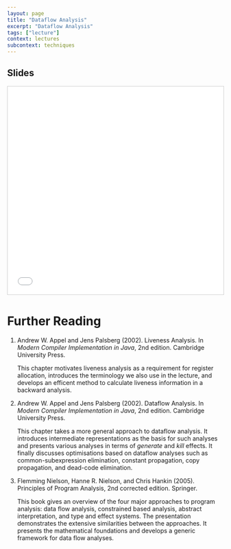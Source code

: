 ```yaml
---
layout: page
title: "Dataflow Analysis"
excerpt: "Dataflow Analysis"
tags: ["lecture"]
context: lectures
subcontext: techniques
---
```


## Slides

<iframe src="//www.slideshare.net/slideshow/embed_code/key/3SDhBWYNCnsLjp" width="595" height="485" frameborder="0" marginwidth="0" marginheight="0" scrolling="no" style="border:1px solid #CCC; border-width:1px; margin-bottom:5px; max-width: 100%;" allowfullscreen> </iframe>

# Further Reading

1.  Andrew W. Appel and Jens Palsberg (2002). Liveness Analysis. In *Modern Compiler Implementation in Java*, 2nd edition. Cambridge University Press.
    
    This chapter motivates liveness analysis as a requirement for register allocation, introduces the terminology we also use in the lecture, and develops an efficent method to calculate liveness information in a backward analysis.

2.  Andrew W. Appel and Jens Palsberg (2002). Dataflow Analysis. In *Modern Compiler Implementation in Java*, 2nd edition. Cambridge University Press.
    
    This chapter takes a more general approach to dataflow analysis. It introduces intermediate representations as the basis for such analyses and presents various analyses in terms of *generate* and *kill* effects. It finally discusses optimisations based on dataflow analyses such as common-subexpression elimination, constant propagation, copy propagation, and dead-code elimination.
  
3.  Flemming Nielson, Hanne R. Nielson, and Chris Hankin (2005). Principles of Program Analysis, 2nd corrected edition. Springer.
    
    This book gives an overview of the four major approaches to program analysis: data flow analysis, constrained based analysis, abstract interpretation, and type and effect systems. The presentation demonstrates the extensive similarities between the approaches. It presents the mathematical foundations and develops a generic framework for data flow analyses.
